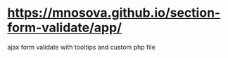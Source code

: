 # https://mnosova.github.io/section-form-validate/app/
ajax form validate with tooltips and custom php file
